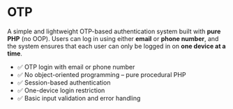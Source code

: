 # OTP
A simple and lightweight OTP-based authentication system built with **pure PHP** (no OOP). Users can log in using either **email** or **phone number**, and the system ensures that each user can only be logged in on **one device at a time**.
- ✅ OTP login with email or phone number  
- ✅ No object-oriented programming – pure procedural PHP  
- ✅ Session-based authentication  
- ✅ One-device login restriction  
- ✅ Basic input validation and error handling

